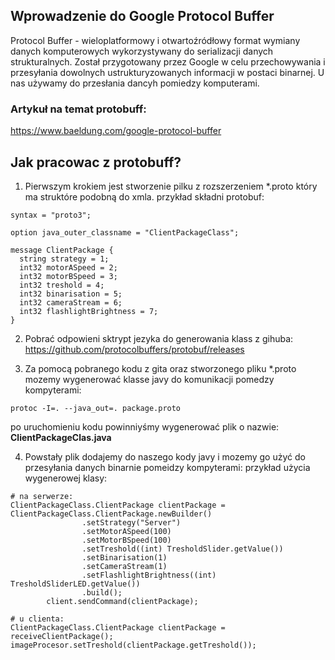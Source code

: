 ## Wprowadzenie do Google Protocol Buffer

Protocol Buffer - wieloplatformowy i otwartoźródłowy format wymiany danych komputerowych wykorzystywany do serializacji danych strukturalnych.
Został przygotowany przez Google w celu przechowywania i przesyłania dowolnych ustrukturyzowanych informacji w postaci binarnej.
U nas używamy do przesłania dancyh pomiedzy komputerami.

### Artykuł na temat protobuff:
https://www.baeldung.com/google-protocol-buffer

## Jak pracowac z protobuff?

1. Pierwszym krokiem jest stworzenie pilku z rozszerzeniem *.proto który ma struktóre podobną do xmla.
 przykład składni protobuf:
```
syntax = "proto3";

option java_outer_classname = "ClientPackageClass";

message ClientPackage {
  string strategy = 1;
  int32 motorASpeed = 2;
  int32 motorBSpeed = 3;
  int32 treshold = 4;
  int32 binarisation = 5;
  int32 cameraStream = 6;
  int32 flashlightBrightness = 7;
}
```
2. Pobrać odpowieni sktrypt jezyka do generowania klass z gihuba: https://github.com/protocolbuffers/protobuf/releases

3. Za pomocą pobranego kodu z gita oraz stworzonego pliku *.proto mozemy wygenerować klasse javy do komunikacji pomedzy kompyterami:

```protoc -I=. --java_out=. package.proto```

po uruchomieniu kodu powinniyśmy wygenerować plik o nazwie: __ClientPackageClas.java__ 

4. Powstały plik dodajemy do naszego kody javy i mozemy go użyć do przesyłania danych binarnie pomeidzy kompyterami:
przykład użycia wygenerowej klasy:
```
# na serwerze:
ClientPackageClass.ClientPackage clientPackage = ClientPackageClass.ClientPackage.newBuilder()
                .setStrategy("Server")
                .setMotorASpeed(100)
                .setMotorBSpeed(100)
                .setTreshold((int) TresholdSlider.getValue())
                .setBinarisation(1)
                .setCameraStream(1)
                .setFlashlightBrightness((int) TresholdSliderLED.getValue())
                .build();
        client.sendCommand(clientPackage);
        
# u clienta:
ClientPackageClass.ClientPackage clientPackage = receiveClientPackage();
imageProcesor.setTreshold(clientPackage.getTreshold());

```